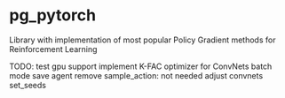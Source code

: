 # pg_pytorch
Library with implementation of most popular Policy Gradient methods for Reinforcement Learning

TODO:
test gpu support
implement K-FAC optimizer for ConvNets
batch mode
save agent
remove sample_action: not needed
adjust convnets
set_seeds
